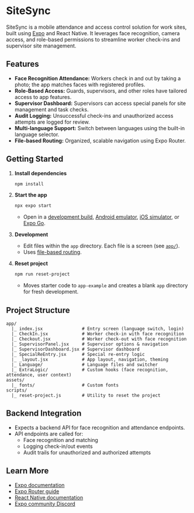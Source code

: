 # SiteSync

SiteSync is a mobile attendance and access control solution for work sites, built using [Expo](https://expo.dev) and React Native. It leverages face recognition, camera access, and role-based permissions to streamline worker check-ins and supervisor site management.

## Features

- **Face Recognition Attendance:** Workers check in and out by taking a photo; the app matches faces with registered profiles.
- **Role-Based Access:** Guards, supervisors, and other roles have tailored access to app features.
- **Supervisor Dashboard:** Supervisors can access special panels for site management and task checks.
- **Audit Logging:** Unsuccessful check-ins and unauthorized access attempts are logged for review.
- **Multi-language Support:** Switch between languages using the built-in language selector.
- **File-based Routing:** Organized, scalable navigation using Expo Router.

## Getting Started

1. **Install dependencies**
    ```bash
    npm install
    ```

2. **Start the app**
    ```bash
    npx expo start
    ```
    - Open in a [development build](https://docs.expo.dev/develop/development-builds/introduction/), [Android emulator](https://docs.expo.dev/workflow/android-studio-emulator/), [iOS simulator](https://docs.expo.dev/workflow/ios-simulator/), or [Expo Go](https://expo.dev/go).

3. **Development**
    - Edit files within the `app` directory. Each file is a screen (see [`app/`](./app/)).
    - Uses [file-based routing](https://docs.expo.dev/router/introduction).

4. **Reset project**
    ```bash
    npm run reset-project
    ```
    - Moves starter code to `app-example` and creates a blank `app` directory for fresh development.

## Project Structure

```
app/
  |_ index.jsx               # Entry screen (language switch, login)
  |_ CheckIn.jsx             # Worker check-in with face recognition
  |_ Checkout.jsx            # Worker check-out with face recognition
  |_ SupervisorPanel.jsx     # Supervisor options & navigation
  |_ SupervisorDashboard.jsx # Supervisor dashboard
  |_ SpecialReEntry.jsx      # Special re-entry logic
  |_ _layout.jsx             # App layout, navigation, theming
  |_ Language/               # Language files and switcher
  |_ ExtraLogic/             # Custom hooks (face recognition, attendance, user context)
assets/
  |_ fonts/                  # Custom fonts
scripts/
  |_ reset-project.js        # Utility to reset the project
```

## Backend Integration

- Expects a backend API for face recognition and attendance endpoints.
- API endpoints are called for:
    - Face recognition and matching
    - Logging check-in/out events
    - Audit trails for unauthorized and authorized attempts

## Learn More

- [Expo documentation](https://docs.expo.dev/)
- [Expo Router guide](https://docs.expo.dev/router/introduction/)
- [React Native documentation](https://reactnative.dev/)
- [Expo community Discord](https://chat.expo.dev)
